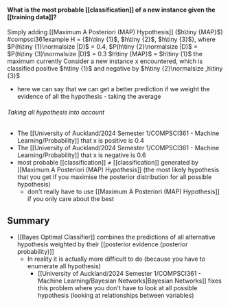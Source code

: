 #### What is the most probable [[classification]] of a new instance given the [[training data]]?
Simply adding [[Maximum A Posteriori (MAP) Hypothesis]] ($h\tiny {MAP}$)
#compsci361example 
H = {$h\tiny {1}$, $h\tiny {2}$, $h\tiny {3}$}, where $P(h\tiny {1}\normalsize |D)$ = 0.4, $P(h\tiny {2}\normalsize |D)$ = $P(h\tiny {3}\normalsize |D)$ = 0.3
$h\tiny {MAP}$ = $h\tiny {1}$ the maximum currently
Consider a new instance x encountered, which is classified positive $h\tiny {1}$ and negative by $h\tiny {2}\normalsize ,h\tiny {3}$
- here we can say that we can get a better prediction if we weight the evidence of all the hypothesis - taking the average
###### Taking all hypothesis into account
- The [[University of Auckland/2024 Semester 1/COMPSCI361 - Machine Learning/Probability]] that x is positive is 0.4
- The [[University of Auckland/2024 Semester 1/COMPSCI361 - Machine Learning/Probability]] that x is negative is 0.6
- most probable [[classification]] $\not =$ [[classification]] generated by [[Maximum A Posteriori (MAP) Hypothesis]] (the most likely hypothesis that you get if you maximise the posterior distribution for all possible hypothesis)
	- don't really have to use [[Maximum A Posteriori (MAP) Hypothesis]] if you only care about the best
## Summary
- [[Bayes Optimal Classifier]] combines the predictions of all alternative hypothesis weighted by their [[posterior evidence (posterior probability)]]
	- In reality it is actually more difficult to do (because you have to enumerate all hypothesis)
		- [[University of Auckland/2024 Semester 1/COMPSCI361 - Machine Learning/Bayesian Networks|Bayesian Networks]] fixes this problem where you don't have to look at all possible hypothesis (looking at relationships between variables)